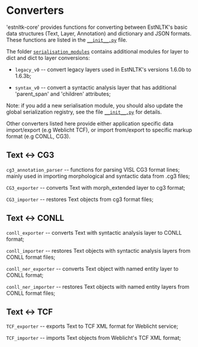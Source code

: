 # Converters

'estnltk-core' provides functions for converting between EstNLTK's basic data structures (Text, Layer, Annotation) and dictionary and JSON formats. These functions are listed in the [`__init__.py`](__init__.py) file.

The folder [`serialisation_modules`](serialisation_modules) contains additional modules for layer to dict and dict to layer conversions:

* `legacy_v0` -- convert legacy layers used in EstNLTK's versions 1.6.0b to 1.6.3b;

* `syntax_v0` -- convert a syntactic analysis layer that has additional 'parent_span' and 'children' attributes; 

Note: if you add a new serialisation module, you should also update the global serialization registry, see the file  [`__init__.py`](__init__.py) for details.

Other converters listed here provide either application specific data import/export (e.g Weblicht TCF), or import from/export to specific markup format (e.g CONLL, CG3).  

## Text <-> CG3

`cg3_annotation_parser` -- functions for parsing VISL CG3 format lines; mainly used in importing morphological and syntactic data from .cg3 files;

`CG3_exporter` -- converts Text with morph_extended layer to cg3 format;

`CG3_importer` -- restores Text objects from cg3 format files;

## Text <-> CONLL

`conll_exporter` -- converts Text with syntactic analysis layer to CONLL format;

`conll_importer` -- restores Text objects with syntactic analysis layers from CONLL format files;

`conll_ner_exporter` -- converts Text object with named entity layer to CONLL format;

`conll_ner_importer` -- restores Text objects with named entity layers from CONLL format files;


## Text <-> TCF

`TCF_exporter` -- exports Text to TCF XML format for Weblicht service;

`TCF_importer` -- imports Text objects from Weblicht's TCF XML format;


